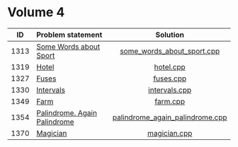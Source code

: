 # Volume 4

|  ID  |        Problem statement         |              Solution               |
|:----:|:---------------------------------|:-----------------------------------:|
| 1313 | [Some Words about Sport][]       | [some_words_about_sport.cpp][]      |
| 1319 | [Hotel][]                        | [hotel.cpp][]                       |
| 1327 | [Fuses][]                        | [fuses.cpp][]                       |
| 1330 | [Intervals][]                    | [intervals.cpp][]                   |
| 1349 | [Farm][]                         | [farm.cpp][]                        |
| 1354 | [Palindrome. Again Palindrome][] | [palindrome_again_palindrome.cpp][] |
| 1370 | [Magician][]                     | [magician.cpp][]                    |

[Some Words about Sport]:       http://acm.timus.ru/problem.aspx?space=1&num=1313
[Hotel]:                        http://acm.timus.ru/problem.aspx?space=1&num=1319
[Fuses]:                        http://acm.timus.ru/problem.aspx?space=1&num=1327
[Intervals]:                    http://acm.timus.ru/problem.aspx?space=1&num=1330
[Farm]:                         http://acm.timus.ru/problem.aspx?space=1&num=1349
[Palindrome. Again Palindrome]: http://acm.timus.ru/problem.aspx?space=1&num=1354
[Magician]:                     http://acm.timus.ru/problem.aspx?space=1&num=1370

[some_words_about_sport.cpp]:      some_words_about_sport.cpp
[hotel.cpp]:                       hotel.cpp
[fuses.cpp]:                       fuses.cpp
[intervals.cpp]:                   intervals.cpp
[farm.cpp]:                        farm.cpp
[palindrome_again_palindrome.cpp]: palindrome_again_palindrome.cpp
[magician.cpp]:                    magician.cpp
